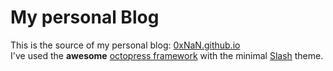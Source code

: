 My personal Blog
================

This is the source of my personal blog: [0xNaN.github.io](http://0xNaN.github.io)   
I've used the **awesome** [octopress framework](http://octopress.org/) with the minimal [Slash](https://github.com/tommy351/Octopress-Theme-Slash) theme.


